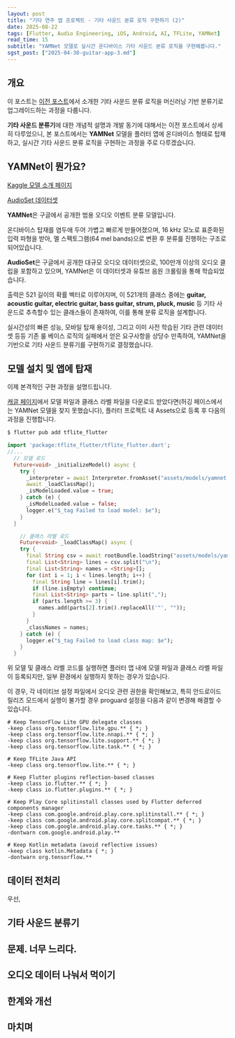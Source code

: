 ```yaml
---
layout: post
title: "기타 연주 앱 프로젝트 - 기타 사운드 분류 로직 구현하기 (2)"
date: 2025-08-22
tags: [Flutter, Audio Engineering, iOS, Android, AI, TFLite, YAMNet]
read_time: 15
subtitle: "YAMNet 모델로 실시간 온디바이스 기타 사운드 분류 로직을 구현해봅니다."
sgst_post: ["2025-04-30-guitar-app-3.md"]
---
```


## 개요

이 포스트는 [이전 포스트](https://dc143cdev.github.io/guitar-app-3/)에서 소개한 기타 사운드 분류 로직을 머신러닝 기반 분류기로 업그레이드하는 과정을 다룹니다.

**기타 사운드 분류기**에 대한 개념적 설명과 개발 동기에 대해서는 이전 포스트에서 상세히 다루었으니, 본 포스트에서는 **YAMNet** 모델을 플러터 앱에 온디바이스 형태로 탑재하고, 실시간 기타 사운드 분류 로직을 구현하는 과정을 주로 다루겠습니다.


## YAMNet이 뭔가요?

[Kaggle 모델 소개 페이지](https://www.kaggle.com/models/google/yamnet)

[AudioSet 데이터셋](https://research.google.com/audioset/index.html)

**YAMNet**은 구글에서 공개한 범용 오디오 이벤트 분류 모델입니다.

온디바이스 탑재를 염두애 두어 가볍고 빠르게 만들어졌으며, 16 kHz 모노로 표준화된 입력 파형을 받아, 멜 스펙토그램(64 mel bands)으로 변환 후 분류를 진행하는 구조로 되어있습니다.

**AudioSet**은 구글에서 공개한 대규모 오디오 데이터셋으로, 100만개 이상의 오디오 클립을 포함하고 있으며, YAMNet은 이 데이터셋과 유튜브 음원 크롤링을 통해 학습되었습니다.

출력은 521 길이의 확률 벡터로 이루어지며, 이 521개의 클래스 중에는 **guitar, acoustic guitar, electric guitar, bass guitar, strum, pluck, music** 등 기타 사운드로 추측할수 있는 클래스들이 존재하여, 이를 통해 분류 로직을 설계합니다.

실시간성의 빠른 성능, 모바일 탑재 용이성, 그리고 이미 사전 학습된 기타 관련 데이터셋 등등 기존 룰 베이스 로직의 실패에서 얻은 요구사항을 상당수 만족하여, YAMNet을 기반으로 기타 사운드 분류기를 구현하기로 결정했습니다.

## 모델 설치 및 앱에 탑재

이제 본격적인 구현 과정을 설명드립니다.

[캐글 페이지](https://www.kaggle.com/models/google/yamnet)에서 모델 파일과 클래스 라벨 파일을 다운로드 받았다면(허깅 페이스에서는 YAMNet 모델을 찾지 못했습니다), 플러터 프로젝트 내 Assets으로 등록 후 다음의 과정을 진행합니다.

~~~bash
$ flutter pub add tflite_flutter
~~~

~~~dart
import 'package:tflite_flutter/tflite_flutter.dart';
//...
  // 모델 로드
  Future<void> _initializeModel() async {
    try {
      _interpreter = await Interpreter.fromAsset("assets/models/yamnet.tflite");
      await _loadClassMap();
      _isModelLoaded.value = true;
    } catch (e) {
      _isModelLoaded.value = false;
      logger.e("$_tag Failed to load model: $e");
    }
  }

    // 클래스 라벨 로드
    Future<void> _loadClassMap() async {
    try {
      final String csv = await rootBundle.loadString("assets/models/yamnet_class_map.csv");
      final List<String> lines = csv.split("\n");
      final List<String> names = <String>[];
      for (int i = 1; i < lines.length; i++) {
        final String line = lines[i].trim();
        if (line.isEmpty) continue;
        final List<String> parts = line.split(",");
        if (parts.length >= 3) {
          names.add(parts[2].trim().replaceAll('"', ""));
        }
      }
      _classNames = names;
    } catch (e) {
      logger.e("$_tag Failed to load class map: $e");
    }
  }
~~~

위 모델 및 클래스 라벨 코드를 실행하면 플러터 앱 내에 모델 파일과 클래스 라벨 파일이 등록되지만, 일부 환경에서 실행하지 못하는 경우가 있습니다.

이 경우, 각 네이티브 설정 파일에서 오디오 관련 권한을 확인해보고, 특히 안드로이드 릴리즈 모드에서 실행이 불가할 경우 proguard 설정을 다음과 같이 변경해 해결할 수 있습니다.

~~~
# Keep TensorFlow Lite GPU delegate classes
-keep class org.tensorflow.lite.gpu.** { *; }
-keep class org.tensorflow.lite.nnapi.** { *; }
-keep class org.tensorflow.lite.support.** { *; }
-keep class org.tensorflow.lite.task.** { *; }

# Keep TFLite Java API
-keep class org.tensorflow.lite.** { *; }

# Keep Flutter plugins reflection-based classes
-keep class io.flutter.** { *; }
-keep class io.flutter.plugins.** { *; }

# Keep Play Core splitinstall classes used by Flutter deferred components manager
-keep class com.google.android.play.core.splitinstall.** { *; }
-keep class com.google.android.play.core.splitcompat.** { *; }
-keep class com.google.android.play.core.tasks.** { *; }
-dontwarn com.google.android.play.**

# Keep Kotlin metadata (avoid reflective issues)
-keep class kotlin.Metadata { *; }
-dontwarn org.tensorflow.**
~~~


## 데이터 전처리
우선, 

## 기타 사운드 분류기

## 문제. 너무 느리다.

## 오디오 데이터 나눠서 먹이기

## 한계와 개선

## 마치며